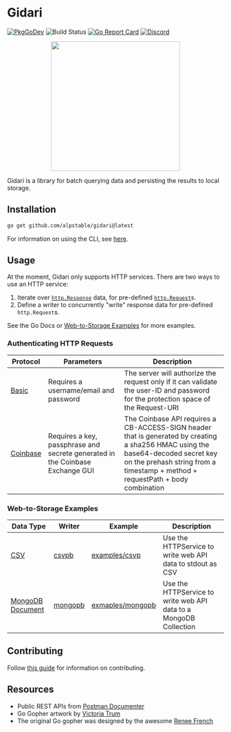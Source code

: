 # Gidari

[![PkgGoDev](https://img.shields.io/badge/go.dev-docs-007d9c?logo=go&logoColor=white)](https://pkg.go.dev/github.com/alpstable/gidari)
![Build Status](https://github.com/alpstable/gidari/actions/workflows/ci.yml/badge.svg)
[![Go Report Card](https://goreportcard.com/badge/github.com/alpstable/gidari)](https://goreportcard.com/report/github.com/alpstable/gidari)
[![Discord](https://img.shields.io/discord/987810353767403550)](https://discord.gg/3jGYQz74s7)

<p align="center"><img src="https://raw.githubusercontent.com/alpstable/gidari/main/etc/assets/gidari-gopher.png" width="300"></p>

Gidari is a library for batch querying data and persisting the results to local storage.

## Installation

```sh
go get github.com/alpstable/gidari@latest
```

For information on using the CLI, see [here](https://github.com/alpstable/gidari-cli).

## Usage

At the moment, Gidari only supports HTTP services. There are two ways to use an HTTP service:

1. Iterate over [`http.Response`](https://pkg.go.dev/net/http#Response) data, for pre-defined [`http.Request`](https://pkg.go.dev/net/http#Request)s.
2. Define a writer to concurrently "write" response data for pre-defined `http.Request`s.

See the Go Docs or [Web-to-Storage Examples](#web-to-storage-examples) for more examples.

### Authenticating HTTP Requests

| Protocol                                                                                   | Parameters                                                                    | Description                                                                                                                                                                                                       |
|--------------------------------------------------------------------------------------------|-------------------------------------------------------------------------------|-------------------------------------------------------------------------------------------------------------------------------------------------------------------------------------------------------------------|
| [Basic](https://www.w3.org/Protocols/HTTP/1.0/spec.html#BasicAA)                           | Requires a username/email and password                                        | The server will authorize the request only if it can validate the user-ID and password for the protection space of the Request-URI                                                                                |
| [Coinbase](https://docs.cloud.coinbase.com/exchange/docs/authorization-and-authentication) | Requires a key, passphrase and secrete generated in the Coinbase Exchange GUI | The Coinbase API requires a CB-ACCESS-SIGN header that is generated by creating a sha256 HMAC using the base64-decoded secret key on the prehash string from a timestamp + method + requestPath + body combination |


### Web-to-Storage Examples


| Data Type | Writer                                          | Example                                      | Description                                               |
|-----------|-------------------------------------------------|----------------------------------------------|-------------------------------------------------------------------|
| [CSV](https://www.loc.gov/preservation/digital/formats/fdd/fdd000323.shtml)       | [csvpb](https://github.com/alpstable/csvpb)     | [examples/csvp](examples/csvpb/main.go)      | Use the HTTPService to write web API data to stdout as CSV        |
| [MongoDB Document](https://www.mongodb.com/docs/manual/core/document/)  | [mongopb](https://github.com/alpstable/mongopb) | [exmaples/mongopb](examples/mongopb/main.go) | Use the HTTPService to write web API data to a MongoDB Collection |

## Contributing

Follow [this guide](docs/CONTRIBUTING.md) for information on contributing.

## Resources

- Public REST APIs from [Postman Documenter](https://documenter.getpostman.com/view/8854915/Szf7znEe)
- Go Gopher artwork by [Victoria Trum](https://www.fiverr.com/victoria_trum?source=order_page_user_message_link)
- The original Go gopher was designed by the awesome [Renee French](http://reneefrench.blogspot.com/)
